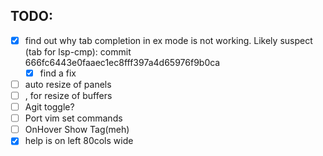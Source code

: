 
## TODO:

- [x] find out why tab completion in ex mode is not working.
    Likely suspect (tab for lsp-cmp):
        commit 666fc6443e0faaec1ec8fff397a4d65976f9b0ca
    - [x] find a fix
- [ ] auto resize of panels
- [ ] <C-h>,<C-l> for resize of buffers
- [ ] Agit toggle?
- [ ] Port vim set commands
- [ ] OnHover Show Tag(meh)
- [x] help is on left 80cols wide
